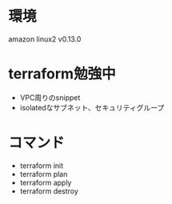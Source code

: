 # 環境
amazon linux2
v0.13.0

# terraform勉強中
- VPC周りのsnippet
- isolatedなサブネット、セキュリティグループ

# コマンド
- terraform init
- terraform plan
- terraform apply
- terraform destroy
